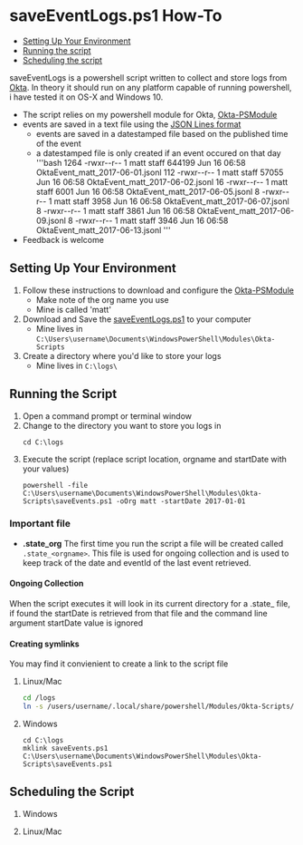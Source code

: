 # saveEventLogs.ps1 How-To

- [Setting Up Your Environment](#setting-up-your-environment)
- [Running the script](#running-the-script)
- [Scheduling the script](#scheduling-the-script)

saveEventLogs is a powershell script written to collect and store logs from [Okta](https://www.okta.com/).  In theory it should run on any platform capable of running powershell, i have tested it on OS-X and Windows 10.

- The script relies on my powershell module for Okta, [Okta-PSModule](https://github.com/mbegan/Okta-PSModule)
- events are saved in a text file using the [JSON Lines format](http://jsonlines.org/)
    - events are saved in a datestamped file based on the published time of the event
    - a datestamped file is only created if an event occured on that day
    '''bash
        1264 -rwxr--r--  1 matt  staff  644199 Jun 16 06:58 OktaEvent_matt_2017-06-01.jsonl
        112 -rwxr--r--  1 matt  staff   57055 Jun 16 06:58 OktaEvent_matt_2017-06-02.jsonl
        16 -rwxr--r--  1 matt  staff    6001 Jun 16 06:58 OktaEvent_matt_2017-06-05.jsonl
        8 -rwxr--r--  1 matt  staff    3958 Jun 16 06:58 OktaEvent_matt_2017-06-07.jsonl
        8 -rwxr--r--  1 matt  staff    3861 Jun 16 06:58 OktaEvent_matt_2017-06-09.jsonl
        8 -rwxr--r--  1 matt  staff    3946 Jun 16 06:58 OktaEvent_matt_2017-06-13.jsonl
    '''
- Feedback is welcome

## Setting Up Your Environment

1. Follow these instructions to download and configure the [Okta-PSModule](https://github.com/mbegan/Okta-PSModule/blob/master/README.md)
    - Make note of the org name you use
    - Mine is called 'matt'
2. Download and Save the [saveEventLogs.ps1](https://github.com/mbegan/Okta-Scripts/blob/master/saveEventLogs.ps1) to your computer
    - Mine lives in `C:\Users\username\Documents\WindowsPowerShell\Modules\Okta-Scripts`
3. Create a directory where you'd like to store your logs
    - Mine lives in `C:\logs\`

## Running the Script

1. Open a command prompt or terminal window
2. Change to the directory you want to store you logs in
    ```
    cd C:\logs
    ```
3. Execute the script (replace script location, orgname and startDate with your values)
    ```
    powershell -file C:\Users\username\Documents\WindowsPowerShell\Modules\Okta-Scripts\saveEvents.ps1 -oOrg matt -startDate 2017-01-01
    ```

### Important file
* **.state_org** The first time you run the script a file will be created called `.state_<orgname>`.  This file is used for ongoing collection and is used to keep track of the date and eventId of the last event retrieved.

#### Ongoing Collection
When the script executes it will look in its current directory for a .state_<orgname> file, if found the startDate is retrieved from that file and the command line argument startDate value is ignored

#### Creating symlinks
You may find it convienient to create a link to the script file

1. Linux/Mac
    ```bash
    cd /logs
    ln -s /users/username/.local/share/powershell/Modules/Okta-Scripts/saveEvents.ps1 .
    ```
2. Windows
    ```
    cd C:\logs
    mklink saveEvents.ps1 C:\Users\username\Documents\WindowsPowerShell\Modules\Okta-Scripts\saveEvents.ps1
    ```
    
## Scheduling the Script

1. Windows

2. Linux/Mac
